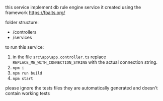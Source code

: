 this service implement db rule engine service
it created using the framework https://foalts.org/

folder structure:
*    /controllers
*    /services



to run this service:
1. in the file ```src\app\app.controller.ts``` replace ```REPLACE_ME_WITH_CONNECTION_STRING``` with the actual connection string.
2. ```npm i```
3. ```npm run build```
4. ```npm start```


please ignore the tests files they are automatically generated and doesn't contain working tests